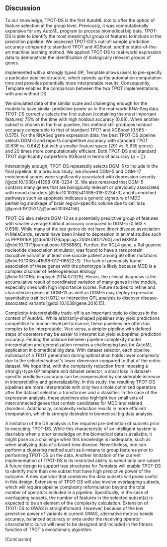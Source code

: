 ## Discussion
To our knowledge, TPOT-DS is the first AutoML tool to offer the option of feature selection at the group level.
Previously, it was computationally expensive for any AutoML program to process biomedical big data.
TPOT-DS is able to identify the most meaningful group of features to include in the prediction pipeline. 
We assessed TPOT-DS's out-of-sample prediction accuracy compared to standard TPOT and XGBoost, another state-of-the-art machine learning method.
We applied TPOT-DS to real-world expression data to demonstrate the identification of biologically relevant groups of genes.

Implemented with a strongly typed GP, Template allows users to pre-specify a particular pipeline structure, which speeds up the automation computation time and provides potentially more interpretable results.
Consequently, Template enables the comparison between the two TPOT implementations, with and without DS.

We simulated data of the similar scale and chalenging enough for the models to have similar predictive power as in the real-world RNA-Seq data.
TPOT-DS correctly selects the first subset (containing the most important features) 75% of the time with high holdout accuracy (0.69).
When another subset is chosen in the final pipeline, this method still produces holdout accuracy comparable to that of standard TPOT and XGBoost (0.565 - 0.575).
For the RNASeq gene expression data, the best TPOT-DS pipeline selects DGM-5 and reports competitive accuracy with standard TPOT (0.636 vs. 0.642) but with a smaller feature space (291 vs. 5,635 genes) and 20 times more computationally efficient.
Both TPOT-DS and standard TPOT significantly outperform XGBoost in terms of accuracy (*p* = []).

Interestingly enough, TPOT-DS repeatedly selects DGM-5 to include in the final pipeline. 
In a previous study, we showed DGM-5 and DGM-17 enrichment scores were significantly associated with depression severity [@doi:10.1038/s41398-018-0234-3].
We also remarked that DGM-5 contains many genes that are biologically relevant or previously associated with mood disorders [@doi:10.1038/s41398-018-0234-3] and its enriched pathways such as apoptosis indicates a genetic signature of MDD pertaining shrinkage of brain region-specific volume due to cell loss [@pmid:19125212;@pmid:10384158].

TPOT-DS also selects DGM-13 as a potentially predictive group of features with smaller average holdout accuracy compared to DGM-5 (0.563 $<$ 0.636).
While many of the top genes do not have direct disease association in MalaCards, several have been linked to depression in animal studies such as PPP1R16A [@doi:10.1176/appi.ajp.2009.08121760] and MXRA8 [@doi:10.1371/journal.pone.0058880].
Further, the RGL4 gene, a Ral guanine nucleotide dissociation stimulator, was found to have a rare protein disruptive variant in at least one suicide patient among 60 other mutations [@doi:10.1038/s41598-017-06522-3].
The lack of previously found association of these genes with the phenotype is likely because MDD is a complex disorder of heterogeneous etiology [@doi:10.1016/j.biopsych.2014.07.029].
Hence, the clinical diagnosis is the accumulative result of coordinated variation of many genes in the module, especially ones with high importance scores.
Future studies to refine and characterize genes in DGM-13 as well as DGM-5 may deploy expression quantitative trait loci (QTL) or interaction QTL analysis to discover disease-associated variants [@doi:10.1038/gene.2016.15].

Complexity-interpretability trade-off is an important topic to discuss in the context of AutoML.
While arbitrarily-shaped pipelines may yield predictions competitive to human-level performance, these pipelines are often too complex to be interpretable. 
Vice versa, a simpler pipeline with defined steps of operators may be easier to interpret but yield suboptimal prediction accuracy.
Finding the balance between pipeline complexity model interpretation and generalization remains a challenging task for AutoML application in biomedical big data.
With dataset selector, each pipeline individual of a TPOT generation during optimization holds lower complexity due to the selected subset's lower dimension compared to that of the entire dataset.
We hope that, with the complexity reduction from imposing a strongly-type GP template and dataset selector, a small loss in dataset-specific predictive accuracy can be compensated by considerable increase in interpretibility and generalizability.
In this study, the resulting TPOT-DS pipelines are more interpretable with only two simple optimized operators after the dataset selector: a transformer and a classifier.
In the case of the expression analysis, these pipelines also highlight two small sets of interconnected genes that contain candidates for MDD and related disorders.
Additionally, complexity reduction results in more efficient computation, which is strongly desirable in biomedical big data analysis.

A limitation of the DS analysis is the required pre-definition of subsets prior to executing TPOT-DS.
While this characteristic of an intelligent system is desirable when *a prior* knowledge on the biomedical data is available, it might pose as a challenge when this knowledge is inadequate, such as when analyzing data of a brand-new disease.
Nevertheless, one can perform a clustering method such as *k*-means to group features prior to performing TPOT-DS on the data. 
Another limitation of the current implementation of TPOT-DS is its restricted ability to select only one subset. 
A future design to support tree structures for Template will enable TPOT-DS to identify more than one subset that have high predictive power of the outcome.
A new operator that combines the data subsets will prove useful in this design.
Extensions of TPOT-DS will also involve overlapping subsets, which will require pipeline complexity reformulation beyond the total number of operators included in a pipeline.
Specifically, in the case of overlapping subsets, the number of features in the selected subset(s) is expected to be an element of the complexity calculation.
Extension of TPOT-DS to GWAS is straightforward.
However, because of the low predictive power of variants in current GWAS, alternative metrics beside accuracy, balanced accuracy or area under the receiving operator characteristic curve will need to be designed and included in the fitness function of TPOT's evolutionary algorithm.

[Conclusion]